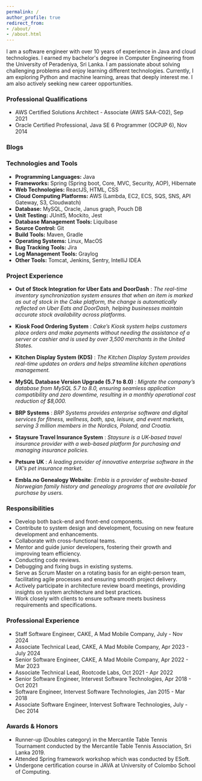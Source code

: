 ```yaml
---
permalink: /
author_profile: true
redirect_from:
- /about/
- /about.html
---
```


I am a software engineer with over 10 years of experience in Java and cloud technologies. I earned my bachelor's degree in Computer Engineering from the University of Peradeniya, Sri Lanka. I am passionate about solving challenging problems and enjoy learning different technologies. Currently, I am exploring Python and machine learning, areas that deeply interest me. I am also actively seeking new career opportunities.

### Professional Qualifications
- AWS Certified Solutions Architect - Associate (AWS SAA-C02), Sep 2021
- Oracle Certified Professional, Java SE 6 Programmer (OCPJP 6), Nov 2014

### Blogs

### Technologies and Tools
- **Programming Languages:** Java
- **Frameworks:** Spring (Spring boot, Core, MVC, Security, AOP), Hibernate
- **Web Technologies:** ReactJS, HTML, CSS
- **Cloud Computing Platforms:** AWS (Lambda, EC2, ECS, SQS, SNS, API Gateway, S3, Cloudwatch)
- **Database:** MySQL, Oracle, Janus graph, Pouch DB
- **Unit Testing:** JUnit5, Mockito, Jest
- **Database Management Tools:** Liquibase
- **Source Control:** Git
- **Build Tools:** Maven, Gradle
- **Operating Systems:** Linux, MacOS
- **Bug Tracking Tools:** Jira 
- **Log Management Tools:** Graylog
- **Other Tools:** Tomcat, Jenkins, Sentry, IntelliJ IDEA
  
### Project Experience

- **Out of Stock Integration for Uber Eats and DoorDash** : 
  *The real-time inventory synchronization system ensures that when an item is marked as out of stock in the Cake platform, the change is
  automatically reflected on Uber Eats and DoorDash, helping businesses maintain accurate stock
  availability across platforms.*

- **Kiosk Food Ordering System** : 
  *Cake’s Kiosk system helps customers place orders and make payments without needing the assistance of a server or cashier and is used by over 3,500 merchants
  in the United States.*

- **Kitchen Display System (KDS)** : *The Kitchen Display System provides real-time updates on
  orders and helps streamline kitchen operations management.*
  
- **MySQL Database Version Upgrade (5.7 to 8.0)** : *Migrate the company’s database from MySQL
  5.7 to 8.0, ensuring seamless application compatibility and zero downtime, resulting in a monthly
  operational cost reduction of $8,000.*

- **BRP Systems** : *BRP Systems provides enterprise software and digital services for fitness, wellness,
bath, spa, leisure, and event markets, serving 3 million members in the Nordics, Poland, and
Croatia.*
  
- **Staysure Travel Insurance System** : *Staysure is a UK-based travel insurance provider with a
    web-based platform for purchasing and managing insurance policies.*
  
- **Petsure UK** : *A leading provider of innovative enterprise software in the UK’s pet insurance
  market.*

- **Embla.no Genealogy Website**: *Embla is a provider of website-based Norwegian family history
  and genealogy programs that are available for purchase by users.*

### Responsibilities
- Develop both back-end and front-end components.
- Contribute to system design and development, focusing on new feature development and enhancements.
- Collaborate with cross-functional teams.
- Mentor and guide junior developers, fostering their growth and improving team efficiency.
- Conducting code reviews.
- Debugging and fixing bugs in existing systems.
- Serve as Scrum Master on a rotating basis for an eight-person team, facilitating agile processes and ensuring smooth project delivery.
- Actively participate in architecture review board meetings, providing insights on system architecture and best practices.
- Work closely with clients to ensure software meets business requirements and specifications.

### Professional Experience
- Staff Software Engineer, CAKE, A Mad Mobile Company, July - Nov 2024
- Associate Technical Lead, CAKE, A Mad Mobile Company, Apr 2023 - July 2024
- Senior Software Engineer, CAKE, A Mad Mobile Company, Apr 2022 - Mar 2023
- Associate Technical Lead, Rootcode Labs, Oct 2021 - Apr 2022
- Senior Software Engineer, Intervest Software Technologies, Apr 2018 - Oct 2021
- Software Engineer, Intervest Software Technologies, Jan 2015 - Mar 2018
- Associate Software Engineer, Intervest Software Technologies, July - Dec 2014

### Awards & Honors
- Runner-up (Doubles category) in the Mercantile Table Tennis Tournament conducted by the Mercantile
Table Tennis Association, Sri Lanka 2019.
- Attended Spring framework workshop which was conducted by ESoft.
- Undergone certification course in JAVA at University of Colombo School of Computing.